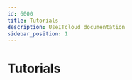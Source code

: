 ```yaml
---
id: 6000
title: Tutorials
description: UseITcloud documentation
sidebar_position: 1
---
```


# Tutorials

